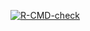   <!-- badges: start -->
  [![R-CMD-check](https://github.com/ayega233/LinearRegressionModel/actions/workflows/R-CMD-check.yaml/badge.svg)](https://github.com/ayega233/LinearRegressionModel/actions/workflows/R-CMD-check.yaml)
  <!-- badges: end -->
